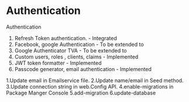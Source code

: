 # Authentication
Authentication

1. Refresh Token authentication. - Integrated
2. Facebook, google Authentication - To be extended to 
3. Google Authenticator TVA - To be extended to 
4. Custom users, roles , clients, claims - Implemented 
5. JWT token formatter - Implemented 
6. Passcode generator, email authentication  - Implemented 


1.Update email in Emailservice file.
2.Update name/email in Seed method.
3.Update connection string in web.Config API.
4.enable-migrations in Package Manger Console
5.add-migration
6.update-database
